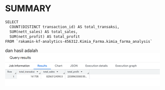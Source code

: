 # SUMMARY

```
SELECT
  COUNT(DISTINCT transaction_id) AS total_transaksi,
  SUM(nett_sales) AS total_sales,
  SUM(nett_profit) AS total_profit
FROM `rakamin-kf-analytics-456312.Kimia_Farma.kimia_farma_analysis`
```
dan hasil adalah
![](summary.png)


